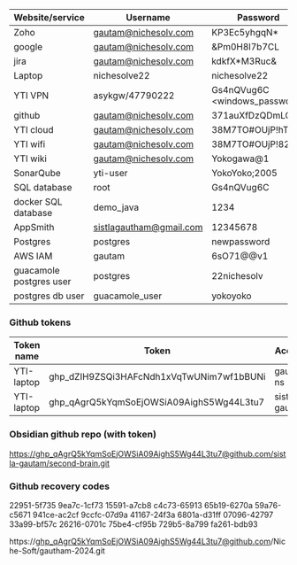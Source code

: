 


| Website/service         | Username                                            | Password                      |
| ----------------------- | --------------------------------------------------- | ----------------------------- |
| Zoho                    | [gautam@nichesolv.com](mailto:gautam@nichesolv.com) | KP3Ec5yhgqN*                  |
| google                  | [gautam@nichesolv.com](mailto:gautam@nichesolv.com) | &Pm0H8l7b7CL                  |
| jira                    | [gautam@nichesolv.com](mailto:gautam@nichesolv.com) | kdkfX*M3Ruc&                  |
| Laptop                  | nichesolve22                                        | nichesolve22                  |
| YTI VPN                 | asykgw/47790222                                     | Gs4nQVug6C <windows_password> |
| github                  | [gautam@nichesolv.com](mailto:gautam@nichesolv.com) | 371auXfDzQDmLCv               |
| YTI cloud               | [gautam@nichesolv.com](mailto:gautam@nichesolv.com) | 38M7TO#OUjP!hTy               |
| YTI wifi                | [gautam@nichesolv.com](mailto:gautam@nichesolv.com) | 38M7TO#OUjP!82                |
| YTI wiki                | [gautam@nichesolv.com](mailto:gautam@nichesolv.com) | Yokogawa@1                    |
| SonarQube               | yti-user                                            | YokoYoko;2005                 |
| SQL database            | root                                                | Gs4nQVug6C                    |
| docker SQL database     | demo_java                                           | 1234                          |
| AppSmith                | sistlagautham@gmail.com                             | 12345678                      |
| Postgres                | postgres                                            | newpassword                   |
| AWS IAM                 | gautam                                              | 6sO71@@v1                     |
| guacamole postgres user | postgres                                            | 22nichesolv                   |
| postgres db user        | guacamole_user                                      | yokoyoko                      |
### Github tokens

| Token name | Token                                    | Account       |
| ---------- | ---------------------------------------- | ------------- |
| YTI-laptop | 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 | gautam-ns     |
| YTI-laptop | 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 | sistla-gautam |
### Obsidian github repo (with token)
[https://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@github.com/sistla-gautam/second-brain.git](https://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@github.com/sistla-gautam/second-brain.git)
### Github recovery codes
22951-5f735 9ea7c-1cf73 15591-a7cb8 c4c73-65913 65b19-6270a 59a76-c5671 941ce-ac2cf 9ccfc-07d9a 41167-24f3a 6801a-d31ff 07096-42797 33a99-bf57c 26216-0701c 75be4-cf95b 729b5-8a799 fa261-bdb93

https://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@github.com/Niche-Soft/gautham-2024.git